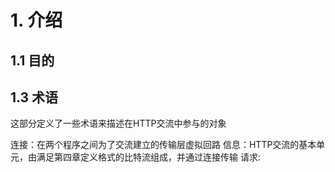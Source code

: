 # 1. 介绍
## 1.1 目的
## 1.3 术语
这部分定义了一些术语来描述在HTTP交流中参与的对象
 
连接：在两个程序之间为了交流建立的传输层虚拟回路
信息：HTTP交流的基本单元，由满足第四章定义格式的比特流组成，并通过连接传输
请求:
